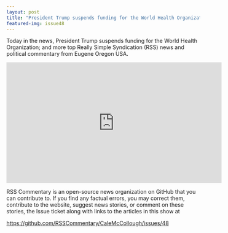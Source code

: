 ```yaml
---
layout: post
title: "President Trump suspends funding for the World Health Organization."
featured-img: issue48
---
```


Today in the news, President Trump suspends funding for the World Health Organization; and more top Really Simple Syndication (RSS) news and political commentary from Eugene Oregon USA.

<iframe width="560" height="315" src="https://www.youtube.com/embed/Z8wpeDmFV4c" frameborder="0" allow="accelerometer; autoplay; encrypted-media; gyroscope; picture-in-picture" allowfullscreen></iframe>

RSS Commentary is an open-source news organization on GitHub that you can contribute to. If you find any factual errors, you may correct them, contribute to the website, suggest news stories, or comment on these stories, the Issue ticket along with links to the articles in this show at 

<https://github.com/RSSCommentary/CaleMcCollough/issues/48>
